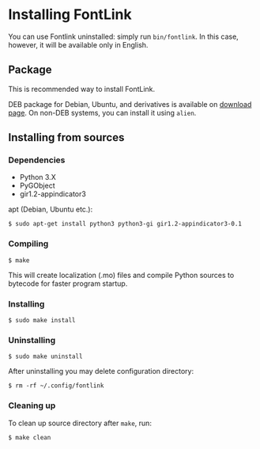 # Installing FontLink

You can use Fontlink uninstalled: simply run `bin/fontlink`.
In this case, however, it will be available only in English.


## Package

This is recommended way to install FontLink.

DEB package for Debian, Ubuntu, and derivatives is available on
[download page](https://github.com/danpla/fontlink/releases).
On non-DEB systems, you can install it using `alien`.


## Installing from sources

### Dependencies

* Python 3.X
* PyGObject
* gir1.2-appindicator3

apt (Debian, Ubuntu etc.):

    $ sudo apt-get install python3 python3-gi gir1.2-appindicator3-0.1


### Compiling

    $ make

This will create localization (.mo) files and compile Python sources
to bytecode for faster program startup.


### Installing

    $ sudo make install


### Uninstalling

    $ sudo make uninstall

After uninstalling you may delete configuration directory:

    $ rm -rf ~/.config/fontlink


### Cleaning up

  To clean up source directory after `make`, run:

    $ make clean
